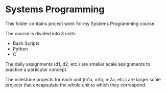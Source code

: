 # Systems Programming
This folder contains project work for my Systems Programming course.

The course is divided into 3 units:
- Bash Scripts
- Python
- C

The daily assignments (d1, d2, etc.) are smaller scale assignments to practice a particular concept.

The milestone projects for each unit (m1a, m1b, m2a, etc.) are larger scale projects that encapsulate the whole unit to which they correspond.
